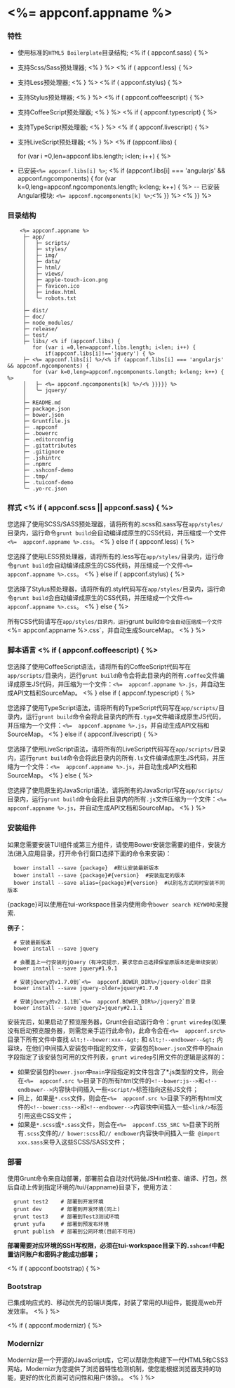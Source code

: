 # <%=  appconf.appname %>


### 特性

- 使用标准的`HTML5 Boilerplate`目录结构;   <% if ( appconf.sass) { %>
- 支持Scss/Sass预处理器; <% } %>   <% if ( appconf.less) { %>
- 支持Less预处理器; <% } %>   <% if ( appconf.stylus) { %>
- 支持Stylus预处理器; <% } %>   <% if ( appconf.coffeescript) { %>
- 支持CoffeeScript预处理器; <% } %>   <% if ( appconf.typescript) { %>
- 支持TypeScript预处理器; <% } %>   <% if ( appconf.livescript) { %>
- 支持LiveScript预处理器; <% } %> <% if (appconf.libs) {

  for (var i =0,len=appconf.libs.length; i<len; i++) { %>
- 已安装`<%= appconf.libs[i] %>`; <%
  if (appconf.libs[i] === 'angularjs' && appconf.ngcomponents) {
    for (var k=0,leng=appconf.ngcomponents.length; k<leng; k++) { %>
-- 已安装Angular模块: `<%= appconf.ngcomponents[k] %>`;<% }} %>
<% }} %>

### 目录结构
```
    <%= appconf.appname %>
     ├─ app/
     │   ├─ scripts/
     │   ├─ styles/
     │   ├─ img/
     │   ├─ data/
     │   ├─ html/
     │   ├─ views/
     │   ├─ apple-touch-icon.png
     │   ├─ favicon.ico
     │   ├─ index.html
     │   ╰─ robots.txt
     │
     ├─ dist/
     ├─ doc/
     ├─ node_modules/
     ├─ release/
     ├─ test/
     ├─ libs/ <% if (appconf.libs) {
        for (var i =0,len=appconf.libs.length; i<len; i++) {
            if(appconf.libs[i]!=='jquery') { %>
     ├─ <%= appconf.libs[i] %>/<% if (appconf.libs[i] === 'angularjs' && appconf.ngcomponents) {
        for (var k=0,leng=appconf.ngcomponents.length; k<leng; k++) { %>
     │   ├─ <%= appconf.ngcomponents[k] %>/<% }}}}} %>
     │   ╰─ jquery/
     │
     ├─ README.md
     ├─ package.json
     ├─ bower.json
     ├─ Gruntfile.js
     ├─ .appconf
     ├─ .bowerrc
     ├─ .editorconfig
     ├─ .gitattributes
     ├─ .gitignore
     ├─ .jshintrc
     ├─ .npmrc
     ├─ .sshconf-demo
     ├─ .tmp/
     ├─ .tuiconf-demo
     ╰─ .yo-rc.json
```

### 样式 <% if ( appconf.scss ||  appconf.sass) { %>

您选择了使用SCSS/SASS预处理器，请将所有的.scss和.sass写在`app/styles/`目录内，运行命令`grunt build`会自动编译成原生的CSS代码，并压缩成一个文件`<%=  appconf.appname %>.css`。
<% } else if ( appconf.less) { %>

您选择了使用LESS预处理器，请将所有的.less写在`app/styles/`目录内，运行命令`grunt build`会自动编译成原生的CSS代码，并压缩成一个文件`<%=  appconf.appname %>.css`。
<% } else if ( appconf.stylus) { %>

您选择了Stylus预处理器，请将所有的.styl代码写在`app/styles/`目录内，运行命令`grunt build`会自动编译成原生的CSS代码，并压缩成一个文件`<%=  appconf.appname %>.css`。
<% } else { %>

所有CSS代码请写在`app/styles/目录内，运行`grunt build`命令会自动压缩成一个文件`<%=  appconf.appname %>.css`，并自动生成SourceMap。
<% } %>

### 脚本语言 <% if ( appconf.coffeescript) { %>

您选择了使用CoffeeScript语法，请将所有的CoffeeScript代码写在`app/scripts/`目录内，运行`grunt build`命令会将此目录内的所有`.coffee`文件编译成原生JS代码，并压缩为一个文件：`<%=  appconf.appname %>.js`，并自动生成API文档和SourceMap。
<% } else if ( appconf.typescript) { %>

您选择了使用TypeScript语法，请将所有的TypeScript代码写在`app/scripts/`目录内，运行`grunt build`命令会将此目录内的所有`.type`文件编译成原生JS代码，并压缩为一个文件：`<%=  appconf.appname %>.js`，并自动生成API文档和SourceMap。
<% } else if ( appconf.livescript) { %>

您选择了使用LiveScript语法，请将所有的LiveScript代码写在`app/scripts/`目录内，运行`grunt build`命令会将此目录内的所有`.ls`文件编译成原生JS代码，并压缩为一个文件：`<%=  appconf.appname %>.js`，并自动生成API文档和SourceMap。
<% } else { %>

您选择了使用原生的JavaScript语法，请将所有的JavaScript写在`app/scripts/`目录内，运行`grunt build`命令会将此目录内的所有`.js`文件压缩为一个文件：`<%=  appconf.appname %>.js`，并自动生成API文档和SourceMap。
<% } %>


### 安装组件
如果您需要安装TUI组件或第三方组件，请使用Bower安装您需要的组件，安装方法(进入应用目录，打开命令行窗口选择下面的命令来安装)：

```
  bower install --save {package}  #默认安装最新版本
  bower install --save {package}#{version}  #安装指定的版本
  bower install --save alias={package}#{version}  #以别名方式同时安装不同版本
```

{package}可以使用在tui-workspace目录内使用命令`bower search KEYWORD`来搜索.

**例子：**

```
  # 安装最新版本
  bower install --save jquery

  # 会覆盖上一行安装的jQuery（有冲突提示，要求您自己选择保留原版本还是继续安装）
  bower install --save jquery#1.9.1

  # 安装jQuery的v1.7.0到`<%=  appconf.BOWER_DIR%>/jquery-older`目录
  bower install --save jquery-older=jquery#1.7.0

  # 安装jQuery的v2.1.1到`<%=  appconf.BOWER_DIR%>/jquery2`目录
  bower install --save jquery2=jquery#2.1.1

```

安装完后，如果启动了预览服务器，Grunt会自动运行命令：`grunt wiredep`(如果没有启动预览服务器，则需您亲手运行此命令)，此命令会在`<%=  appconf.src%>`目录下所有文件中查找 `&lt;!--bower:xxx--&gt;` 和 `&lt;!--endbower--&gt;` 内容块，在他们中间插入安装包中指定的文件，安装包的`bower.json`文件中的`main`字段指定了该安装包可用的文件列表，`grunt wiredep`引用文件的逻辑是这样的：

- 如果安装包的`bower.json`中`main`字段指定的文件包含了*.js类型的文件，则会在`<%=  appconf.src %>`目录下的所有html文件的`<!--bower:js-->`和`<!--endbower-->`内容快中间插入一些`<script/>`标签指向这些JS文件；
- 同上，如果是`*.css`文件，则会在`<%=  appconf.src %>`目录下的所有html文件的`<!--bower:css-->`和`<!--endbower-->`内容快中间插入一些`<link/>`标签引用这些CSS文件；
- 如果是`*.scss`或`*.sass`文件，则会在`<%=  appconf.CSS_SRC %>`目录下的所有`.scss`文件的`// bower:scss`和`// endbower`内容快中间插入一些` @import xxx.sass`来导入这些SCSS/SASS文件；

### 部署
使用Grunt命令来自动部署，部署前会自动对代码做JSHint检查、编译、打包，然后自动上传到指定环境的/tui/{appname}目录下，使用方法：

```
  grunt test2    # 部署到开发环境
  grunt dev      # 部署到开发环境(同上)
  grunt test3    # 部署到Test3测试环境
  grunt yufa     # 部署到预发布环境
  grunt publish  # 部署到公网环境(目前不可用)
```

**部署需要对应环境的SSH写权限，必须在tui-workspace目录下的`.sshconf`中配置访问账户和密码才能成功部署；**

<% if ( appconf.bootstrap) { %>
### Bootstrap
已集成响应式的、移动优先的前端UI类库，封装了常用的UI组件，能提高web开发效率。
<% } %>

<% if ( appconf.modernizr) { %>
### Modernizr
Modernizr是一个开源的JavaScript库，它可以帮助您构建下一代HTML5和CSS3网站，Modernizr为您提供了浏览器特性检测机制，使您能根据浏览器支持的功能，更好的优化页面可访问性和用户体验。。
<% } %>